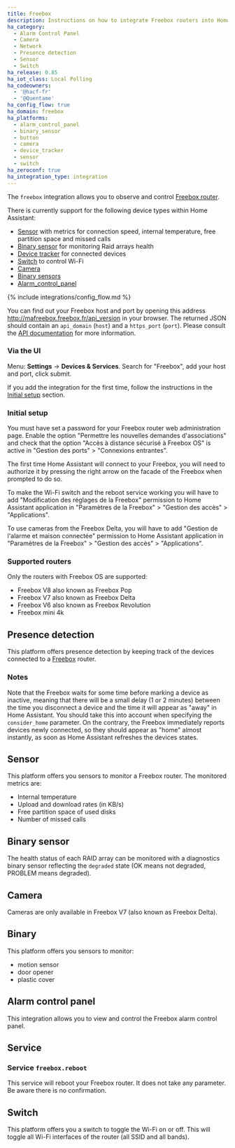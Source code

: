 ```yaml
---
title: Freebox
description: Instructions on how to integrate Freebox routers into Home Assistant.
ha_category:
  - Alarm Control Panel
  - Camera
  - Network
  - Presence detection
  - Sensor
  - Switch
ha_release: 0.85
ha_iot_class: Local Polling
ha_codeowners:
  - '@hacf-fr'
  - '@Quentame'
ha_config_flow: true
ha_domain: freebox
ha_platforms:
  - alarm_control_panel
  - binary_sensor
  - button
  - camera
  - device_tracker
  - sensor
  - switch
ha_zeroconf: true
ha_integration_type: integration
---
```


The `freebox` integration allows you to observe and control [Freebox router](https://www.free.fr/freebox/).

There is currently support for the following device types within Home Assistant:

- [Sensor](#sensor) with metrics for connection speed, internal temperature, free partition space and missed calls
- [Binary sensor](#binary-sensor) for monitoring Raid arrays health
- [Device tracker](#presence-detection) for connected devices
- [Switch](#switch) to control Wi-Fi
- [Camera](#camera)
- [Binary sensors](#binary)
- [Alarm_control_panel](#alarm-control-panel)
  
{% include integrations/config_flow.md %}

You can find out your Freebox host and port by opening this address <http://mafreebox.freebox.fr/api_version> in your browser.
The returned JSON should contain an `api_domain` (`host`) and a `https_port` (`port`).
Please consult the [API documentation](https://dev.freebox.fr/sdk/os/) for more information.

### Via the UI

Menu: **Settings** -> **Devices & Services**. Search for "Freebox", add your host and port, click submit.

If you add the integration for the first time, follow the instructions in the [Initial setup](#initial-setup) section.

### Initial setup

<div class='note warning'>

  You must have set a password for your Freebox router web administration page. Enable the option "Permettre les nouvelles demandes d'associations" and check that the option "Accès à distance sécurisé à Freebox OS" is active in "Gestion des ports" > "Connexions entrantes".

</div>

The first time Home Assistant will connect to your Freebox, you will need to authorize it by pressing the right arrow on the facade of the Freebox when prompted to do so.

To make the Wi-Fi switch and the reboot service working you will have to add "Modification des réglages de la Freebox" permission to Home Assistant application in "Paramètres de la Freebox" > "Gestion des accès" > "Applications".

To use cameras from the Freebox Delta, you will have to add "Gestion de l'alarme et maison connectée" permission to Home Assistant application in "Paramètres de la Freebox" > "Gestion des accès" > "Applications".

### Supported routers

Only the routers with Freebox OS are supported:

- Freebox V8 also known as Freebox Pop
- Freebox V7 also known as Freebox Delta
- Freebox V6 also known as Freebox Revolution
- Freebox mini 4k

## Presence detection

This platform offers presence detection by keeping track of the devices connected to a [Freebox](https://www.free.fr/freebox/) router.

### Notes

Note that the Freebox waits for some time before marking a device as
inactive, meaning that there will be a small delay (1 or 2 minutes)
between the time you disconnect a device and the time it will appear
as "away" in Home Assistant. You should take this into account when specifying
the `consider_home` parameter.
On the contrary, the Freebox immediately reports devices newly connected, so
they should appear as "home" almost instantly, as soon as Home Assistant
refreshes the devices states.

## Sensor

This platform offers you sensors to monitor a Freebox router.
The monitored metrics are:
- Internal temperature
- Upload and download rates (in KB/s)
- Free partition space of used disks
- Number of missed calls

## Binary sensor

The health status of each RAID array can be monitored with a diagnostics binary sensor reflecting the `degraded` state (OK means not degraded, PROBLEM means degraded).

## Camera

Cameras are only available in Freebox V7 (also known as Freebox Delta).

## Binary
This platform offers you sensors to monitor:
- motion sensor
- door opener 
- plastic cover

## Alarm control panel

This integration allows you to view and control the Freebox alarm control panel.



## Service

### Service `freebox.reboot`

This service will reboot your Freebox router. It does not take any parameter. Be aware there is no confirmation.

## Switch

This platform offers you a switch to toggle the Wi-Fi on or off. This will toggle all Wi-Fi interfaces of the router (all SSID and all bands).
